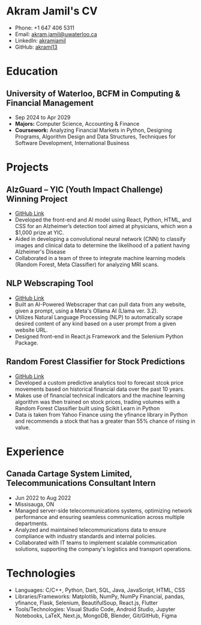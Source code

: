 # Akram Jamil's CV

- Phone: +1 647 406 5311
- Email: [akram.jamil@uwaterloo.ca](mailto:akram.jamil@uwaterloo.ca)
- LinkedIn: [akramjamil](https://linkedin.com/in/akramjamil)
- GitHub: [akramj13](https://github.com/akramj13)


# Education

## University of Waterloo, BCFM in Computing & Financial Management

- Sep 2024 to Apr 2029
- **Majors:** Computer Science, Accounting & Finance
- **Coursework:** Analyzing Financial Markets in Python, Designing Programs, Algorithm Design and Data Structures, Techniques for Software Development, International Business

# Projects

## AlzGuard – YIC (Youth Impact Challenge) Winning Project

- [GitHub Link](https://github.com/sahilalamgir/AlzGuard)
- Developed the front-end and AI model using React, Python, HTML, and CSS for an Alzheimer’s detection tool aimed at physicians, which won a \$1,000 prize at YIC.
- Aided in developing a convolutional neural network (CNN) to classify images and clinical data to determine the likelihood of a patient having Alzheimer's Disease
- Collaborated in a team of three to integrate machine learning models (Random Forest, Meta Classifier) for analyzing MRI scans.

## NLP Webscraping Tool

- [GitHub Link](https://github.com/akramj13/ai-webscrape)
- Built an AI-Powered Webscraper that can pull data from any website, given a prompt, using a Meta's Ollama AI (Llama ver. 3.2).
- Utilizes Natural Language Processing (NLP) to automatically scrape desired content of any kind based on a user prompt from a given website URL.
- Designed front-end in React.js Framework and the Selenium Python Package.

## Random Forest Classifier for Stock Predictions

- [GitHub Link](https://github.com/akramj13/ai-stock-predictor)
- Developed a custom predictive analytics tool to forecast stcok price movements based on historical financial data over the past 10 years.
- Makes use of financial technical indicators and the machine learning algorithm was then trained on stock prices, trading volumes with a Random Forest Classifier built using Scikit Learn in Python
- Data is taken from Yahoo Finance using the yfinance library in Python and recommends a stock that has a greater than 55% chance of rising in value.

# Experience

## Canada Cartage System Limited, Telecommunications Consultant Intern

- Jun 2022 to Aug 2022
- Missisauga, ON
- Managed server-side telecommunications systems, optimizing network performance and ensuring seamless communication across multiple departments.
- Analyzed and maintained telecommunications data to ensure compliance with industry standards and internal policies.
- Collaborated with IT teams to implement scalable communication solutions, supporting the company's logistics and transport operations.

# Technologies

- Languages: C/C++, Python, Dart, SQL, Java, JavaScript, HTML, CSS
- Libraries/Frameworks: Matplotlib, NumPy, NumPy Financial, pandas, yfinance, Flask, Selenium, BeautifulSoup, React.js, Flutter
- Tools/Technologies: Visual Studio Code, Android Studio, Jupyter Notebooks, LaTeX, Next.js, MongoDB, Blender, Git/GitHub, Figma
